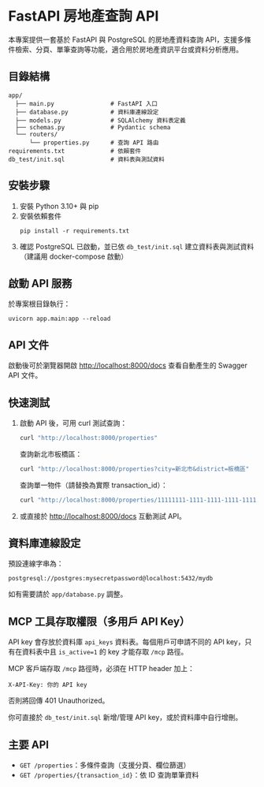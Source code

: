 # FastAPI 房地產查詢 API

本專案提供一套基於 FastAPI 與 PostgreSQL 的房地產資料查詢 API，支援多條件檢索、分頁、單筆查詢等功能，適合用於房地產資訊平台或資料分析應用。

## 目錄結構
```
app/
  ├── main.py                # FastAPI 入口
  ├── database.py            # 資料庫連線設定
  ├── models.py              # SQLAlchemy 資料表定義
  ├── schemas.py             # Pydantic schema
  └── routers/
      └── properties.py      # 查詢 API 路由
requirements.txt             # 依賴套件
db_test/init.sql             # 資料表與測試資料
```

## 安裝步驟

1. 安裝 Python 3.10+ 與 pip
2. 安裝依賴套件
   ```
   pip install -r requirements.txt
   ```
3. 確認 PostgreSQL 已啟動，並已依 `db_test/init.sql` 建立資料表與測試資料（建議用 docker-compose 啟動）

## 啟動 API 服務

於專案根目錄執行：
```
uvicorn app.main:app --reload
```

## API 文件

啟動後可於瀏覽器開啟 [http://localhost:8000/docs](http://localhost:8000/docs) 查看自動產生的 Swagger API 文件。

## 快速測試

1. 啟動 API 後，可用 curl 測試查詢：
   ```bash
   curl "http://localhost:8000/properties"
   ```
   查詢新北市板橋區：
   ```bash
   curl "http://localhost:8000/properties?city=新北市&district=板橋區"
   ```
   查詢單一物件（請替換為實際 transaction_id）：
   ```bash
   curl "http://localhost:8000/properties/11111111-1111-1111-1111-111111111111"
   ```

2. 或直接於 [http://localhost:8000/docs](http://localhost:8000/docs) 互動測試 API。

## 資料庫連線設定

預設連線字串為：
```
postgresql://postgres:mysecretpassword@localhost:5432/mydb
```
如有需要請於 `app/database.py` 調整。

## MCP 工具存取權限（多用戶 API Key）

API key 會存放於資料庫 `api_keys` 資料表。每個用戶可申請不同的 API key，只有在資料表中且 `is_active=1` 的 key 才能存取 `/mcp` 路徑。

MCP 客戶端存取 `/mcp` 路徑時，必須在 HTTP header 加上：
```
X-API-Key: 你的 API key
```
否則將回傳 401 Unauthorized。

你可直接於 `db_test/init.sql` 新增/管理 API key，或於資料庫中自行增刪。

## 主要 API

- `GET /properties`：多條件查詢（支援分頁、欄位篩選）
- `GET /properties/{transaction_id}`：依 ID 查詢單筆資料